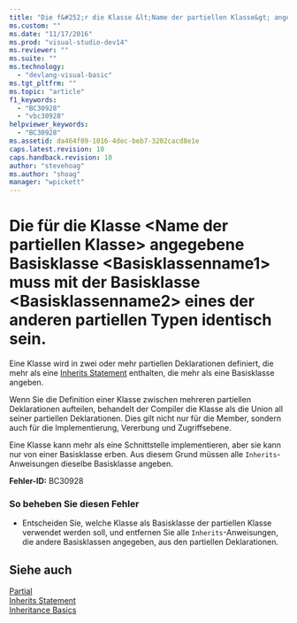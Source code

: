 ```yaml
---
title: "Die f&#252;r die Klasse &lt;Name der partiellen Klasse&gt; angegebene Basisklasse &lt;Basisklassenname1&gt; muss mit der Basisklasse &lt;Basisklassenname2&gt; eines der anderen partiellen Typen identisch sein. | Microsoft Docs"
ms.custom: ""
ms.date: "11/17/2016"
ms.prod: "visual-studio-dev14"
ms.reviewer: ""
ms.suite: ""
ms.technology: 
  - "devlang-visual-basic"
ms.tgt_pltfrm: ""
ms.topic: "article"
f1_keywords: 
  - "BC30928"
  - "vbc30928"
helpviewer_keywords: 
  - "BC30928"
ms.assetid: da464f09-1016-4dec-beb7-3202cacd8e1e
caps.latest.revision: 10
caps.handback.revision: 10
author: "stevehoag"
ms.author: "shoag"
manager: "wpickett"
---
```

# Die f&#252;r die Klasse &lt;Name der partiellen Klasse&gt; angegebene Basisklasse &lt;Basisklassenname1&gt; muss mit der Basisklasse &lt;Basisklassenname2&gt; eines der anderen partiellen Typen identisch sein.
Eine Klasse wird in zwei oder mehr partiellen Deklarationen definiert, die mehr als eine [Inherits Statement](../../visual-basic/language-reference/statements/inherits-statement.md) enthalten, die mehr als eine Basisklasse angeben.  
  
 Wenn Sie die Definition einer Klasse zwischen mehreren partiellen Deklarationen aufteilen, behandelt der Compiler die Klasse als die Union all seiner partiellen Deklarationen. Dies gilt nicht nur für die Member, sondern auch für die Implementierung, Vererbung und Zugriffsebene.  
  
 Eine Klasse kann mehr als eine Schnittstelle implementieren, aber sie kann nur von einer Basisklasse erben. Aus diesem Grund müssen alle `Inherits`\-Anweisungen dieselbe Basisklasse angeben.  
  
 **Fehler\-ID:** BC30928  
  
### So beheben Sie diesen Fehler  
  
-   Entscheiden Sie, welche Klasse als Basisklasse der partiellen Klasse verwendet werden soll, und entfernen Sie alle `Inherits`\-Anweisungen, die andere Basisklassen angegeben, aus den partiellen Deklarationen.  
  
## Siehe auch  
 [Partial](../../visual-basic/language-reference/modifiers/partial.md)   
 [Inherits Statement](../../visual-basic/language-reference/statements/inherits-statement.md)   
 [Inheritance Basics](../../visual-basic/programming-guide/language-features/objects-and-classes/inheritance-basics.md)